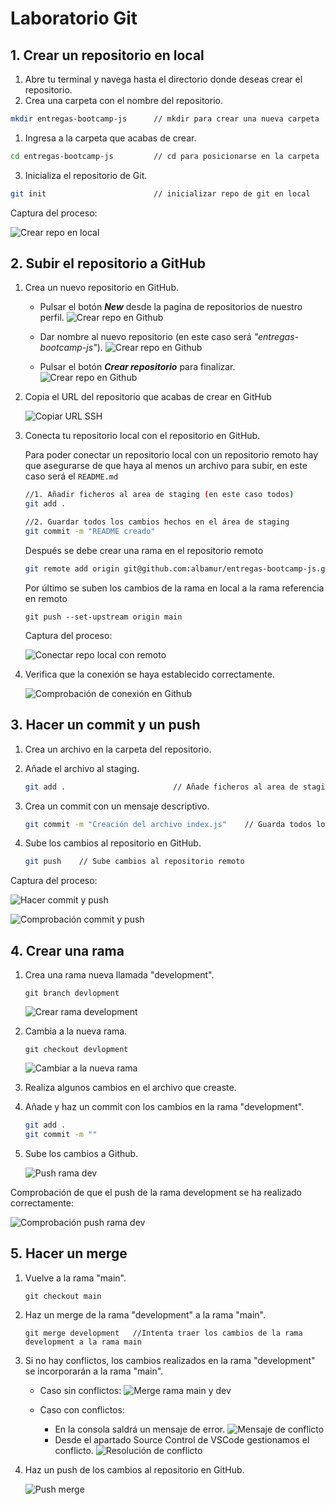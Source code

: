 
# Laboratorio Git

## 1. Crear un repositorio en local

1. Abre tu terminal y navega hasta el directorio donde deseas crear el repositorio.
2. Crea una carpeta con el nombre del repositorio.
   
```bash
mkdir entregas-bootcamp-js      // mkdir para crear una nueva carpeta
```

1. Ingresa a la carpeta que acabas de crear.

```bash
cd entregas-bootcamp-js         // cd para posicionarse en la carpeta
```

3. Inicializa el repositorio de Git.

```bash
git init                        // inicializar repo de git en local
```
   Captura del proceso:

   ![Crear repo en local](./img/img01-crear%20repo%20local.png)


## 2. Subir el repositorio a GitHub

1. Crea un nuevo repositorio en GitHub.
   
    - Pulsar el botón _**New**_ desde la pagina de repositorios de nuestro perfil.
    ![Crear repo en Github](./img/img02-nuevo%20repo%20github.png)

    - Dar nombre al nuevo repositorio (en este caso será _"entregas-bootcamp-js"_).
    ![Crear repo en Github](./img/img03-nombrar%20repo%20github.png)
    
    - Pulsar el botón _**Crear repositorio**_ para finalizar.
    ![Crear repo en Github](./img/img04-crear%20repo%20github.png)

2. Copia el URL del repositorio que acabas de crear en GitHub
   
    ![Copiar URL SSH](./img/img05-copiar%20link%20ssh.png)

3. Conecta tu repositorio local con el repositorio en GitHub.
   
    Para poder conectar un repositorio local con un repositorio remoto hay que asegurarse de que haya al menos un archivo para subir, en este caso será el ```README.md```

   ```bash
   //1. Añadir ficheros al area de staging (en este caso todos)
   git add .   

   //2. Guardar todos los cambios hechos en el área de staging
   git commit -m "README creado"    
   ```

    Después se debe crear una rama en el repositorio remoto

    ```bash
    git remote add origin git@github.com:albamur/entregas-bootcamp-js.git
    ```

    Por último se suben los cambios de la rama en local a la rama referencia en remoto

    ```
    git push --set-upstream origin main
    ```
    
   Captura del proceso:

    ![Conectar repo local con remoto](./img/img06-conectar%20a%20remoto.png)

1. Verifica que la conexión se haya establecido correctamente.

    ![Comprobación de conexión en Github](./img/img07-comprobacion%20de%20conexion.png)

## 3. Hacer un commit y un push

1. Crea un archivo en la carpeta del repositorio.
2. Añade el archivo al staging.

    ```bash
    git add .                        // Añade ficheros al area de staging
    ```

3. Crea un commit con un mensaje descriptivo.

    ```bash
    git commit -m "Creación del archivo index.js"    // Guarda todos los cambios hechos en el área de staging
    ```

4. Sube los cambios al repositorio en GitHub.

    ```bash
    git push    // Sube cambios al repositorio remoto
    ```

Captura del proceso:

![Hacer commit y push](./img/img08-commit%20y%20push.png)

![Comprobación commit y push](./img/img09-%20comprobacion%20commit%20y%20push.png)


## 4. Crear una rama

1. Crea una rama nueva llamada "development".

    ```
    git branch devlopment
    ```

    ![Crear rama development](./img/img10-crear%20rama%20development.png)

2. Cambia a la nueva rama.

    ```
    git checkout devlopment
    ```

    ![Cambiar a la nueva rama](./img/img11-%20cambio%20a%20rama%20development.png)

3. Realiza algunos cambios en el archivo que creaste.
4. Añade y haz un commit con los cambios en la rama "development".

    ```bash
    git add .
    git commit -m ""
    ```

5. Sube los cambios a Github.


    ![Push rama dev](./img/img12-push%20remoto%20de%20rama%20dev.png)

Comprobación de que el push de la rama development se ha realizado correctamente:

![Comprobación push rama dev](./img/img13-comprobacion%20push%20rama%20dev.png)

## 5. Hacer un merge

1. Vuelve a la rama "main".

    ```
    git checkout main
    ```

2. Haz un merge de la rama "development" a la rama "main".

    ```
    git merge development   //Intenta traer los cambios de la rama development a la rama main
    ```

3. Si no hay conflictos, los cambios realizados en la rama "development" se incorporarán a la rama "main".
    - Caso sin conflictos:
    ![Merge rama main y dev](./img/img14-merge%20ramas%20main%20y%20dev.png)

    - Caso con conflictos:
      + En la consola saldrá un mensaje de error.
    ![Mensaje de conflicto](./img/img17-%20msg%20conflicto.png)
      + Desde el apartado Source Control de VSCode gestionamos el conflicto.
    ![Resolución de conflicto](./img/img18-%20conflicto.png)
    

4. Haz un push de los cambios al repositorio en GitHub.

    ![Push merge](./img/img15-push%20merge.png)